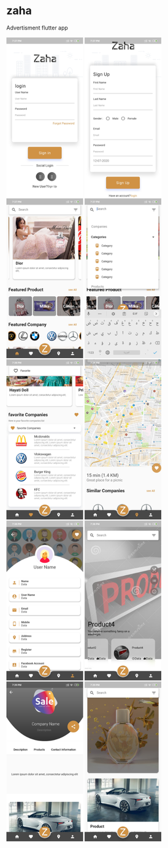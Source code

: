 # zaha
Advertisment flutter app
<br></br>
<img src="screenshots/1.jpg" width=200>
<img src="screenshots/2.jpg" width=200>
<img src="screenshots/3.jpg" width=200>
<img src="screenshots/4.jpg" width=200>
<img src="screenshots/5.jpg" width=200>
<img src="screenshots/6.jpg" width=200>
<img src="screenshots/7.jpg" width=200>
<img src="screenshots/8.jpg" width=200>
<img src="screenshots/9.jpg" width=200>
<img src="screenshots/10.jpg" width=200>
